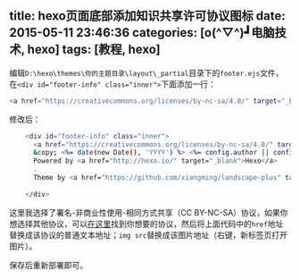 title: hexo页面底部添加知识共享许可协议图标
date: 2015-05-11 23:46:36
categories: [o(^▽^)┛电脑技术, hexo]
tags: [教程, hexo]
---

编辑`D:\hexo\themes\你的主题目录\layout\_partial`目录下的`footer.ejs`文件，在`<div id="footer-info" class="inner">`下面添加一行：
``` bash
<a href="https://creativecommons.org/licenses/by-nc-sa/4.0/" target="_blank"><img src="https://licensebuttons.net/l/by-nc-sa/3.0/88x31.png" alt="知识共享许可协议"></a><br>
```
修改后：
``` bash
    <div id="footer-info" class="inner">
	  <a href="https://creativecommons.org/licenses/by-nc-sa/4.0/" target="_blank"><img src="https://licensebuttons.net/l/by-nc-sa/3.0/88x31.png" alt="知识共享许可协议"></a><br>
      &copy; <%= date(new Date(), 'YYYY') %> <%= config.author || config.title %><br>
      Powered by <a href="http://hexo.io/" target="_blank">Hexo</a>
      .
      Theme by <a href="https://github.com/xiangming/landscape-plus" target="_blank">Landscape-plus</a> <br>
	  
    </div>
```
这里我选择了署名-非商业性使用-相同方式共享（CC BY-NC-SA）协议，如果你想选择其他协议，可以[在这里][1]找到你想要的协议，然后将上面代码中的`href`地址替换成该协议的普通文本地址；`img src`替换成该图片地址（右键，新标签页打开图片）。

保存后重新部署即可。


  [1]: https://creativecommons.org/licenses/